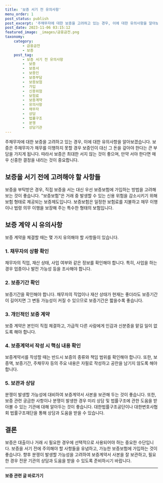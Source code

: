 ```yaml
---
title: '보증 서기 전 유의사항'
menu_order: 1
post_status: publish
post_excerpt: '주채무자에 대한 보증을 고려하고 있는 경우, 이에 대한 유의사항을 알아보겠습니다. 보증은 주채무자가 채무를 이행하지 못할 경우 보증인이 대신 그 돈을 갚아야 한다는 큰 부담을 가지게 됩니다. 따라서 보증은 최대한 서지 않는 것이 좋으며, 만약 서야 한다면 매우 신중한 결정을 내리는 것이 중요합니다.'
post_date: 2023-11-06 03:15:12
featured_image: _images/금융금전.png
taxonomy:
    category:
        - 금융금전
        - 보증
    post_tag:
        - 보증 서기 전 유의사항
        -  보증
        -  보증서
        -  보증인
        -  보증부담
        -  보증보험
        -  가입
        -  신용위험
        -  보험료
        -  보증계약
        -  유의사항
        -  채무자
        -  상담
        -  법률구조
        -  분쟁
        -  상담기관
---
```


주채무자에 대한 보증을 고려하고 있는 경우, 이에 대한 유의사항을 알아보겠습니다. 보증은 주채무자가 채무를 이행하지 못할 경우 보증인이 대신 그 돈을 갚아야 한다는 큰 부담을 가지게 됩니다. 따라서 보증은 최대한 서지 않는 것이 좋으며, 만약 서야 한다면 매우 신중한 결정을 내리는 것이 중요합니다. 

## 보증을 서기 전에 고려해야 할 사항들
보증을 부탁받은 경우, 직접 보증을 서는 대신 우선 보증보험에 가입하는 방법을 고려해 보는 것이 좋습니다. "보증보험"은 거래 중 발생할 수 있는 신용 위험을 감소시키기 위해 보험 형태로 제공되는 보증제도입니다. 보증보험은 일정한 보험료를 지불하고 채무 이행이나 법령 의무 이행을 보장해 주는 특수한 형태의 보험입니다.

## 보증 계약 시 유의사항
보증 계약을 체결할 때는 몇 가지 유의해야 할 사항들이 있습니다.

### 1. 채무자의 상황 확인
채무자의 직업, 재산 상태, 사업 여부와 같은 정보를 확인해야 합니다. 특히, 사업을 하는 경우 업종이나 발전 가능성 등을 조사해야 합니다.

### 2. 보증기간 확인
보증기간을 확인해야 합니다. 채무자의 직업이나 재산 상태가 현재는 좋더라도 보증기간이 길어지면 그 변동 가능성이 커질 수 있으므로 보증기간은 짧을수록 좋습니다.

### 3. 개인적인 보증 계약
보증 계약은 본인이 직접 체결하고, 가급적 다른 사람에게 인감과 신분증을 맡길 일이 없도록 해야 합니다.

### 4. 보증계약서 작성 시 핵심 내용 확인
보증계약서를 작성할 때는 반드시 보증의 종류와 책임 범위를 확인해야 합니다. 또한, 보증액, 보증기간, 주채무자 등의 주요 내용은 자필로 작성하고 공란을 남기지 않도록 해야 합니다.

### 5. 보관과 상담
분쟁이 발생할 가능성에 대비하여 보증계약서 사본을 보관해 두는 것이 좋습니다. 또한, 보증 관련 궁금한 사항이나 분쟁이 발생한 경우 미리 상담 및 법률구조에 관한 도움을 받아볼 수 있는 기관에 대해 알아두는 것이 좋습니다. 대한법률구조공단이나 대한변호사협회 법률구조재단을 통해 상담과 도움을 받을 수 있습니다.

## 결론
보증은 대출이나 거래 시 필요한 경우에 선택적으로 사용되어야 하는 중요한 수단입니다. 보증을 서기 전에 주의해야 할 사항들을 유념하고, 가능한 보증보험에 가입하는 것이 좋습니다. 향후 분쟁이 발생할 가능성을 고려하여 보증계약서 사본을 잘 보관하고, 필요한 경우 전문 기관의 상담과 도움을 받을 수 있도록 준비하시기 바랍니다.
<!-- wp:separator -->
<hr class="wp-block-separator has-alpha-channel-opacity"/>
<!-- /wp:separator -->

<!-- wp:group {"backgroundColor":"base","layout":{"type":"constrained"}} -->
<div class="wp-block-group has-base-background-color has-background"><!-- wp:paragraph {"align":"center","fontSize":"medium"} -->
<p class="has-text-align-center has-large-font-size"><strong>보증 관련 글 바로가기</strong></p>
<!-- /wp:paragraph -->


<!-- wp:latest-posts
{"categories":[{"id":13571,"count":19,"description":"","link":"https://uknowlaw.com/category/%eb%b3%b4%ec%a6%9d/","name":"보증","slug":"보증","taxonomy":"category","parent":0,"meta":[],"_links":{"self":[{"href":"https://uknowlaw.com/wp-json/wp/v2/categories/13571"}],"collection":[{"href":"https://uknowlaw.com/wp-json/wp/v2/categories"}],"about":[{"href":"https://uknowlaw.com/wp-json/wp/v2/taxonomies/category"}],"wp:post_type":[{"href":"https://uknowlaw.com/wp-json/wp/v2/posts?categories=13571"}],"curies":[{"name":"wp","href":"https://api.w.org/{rel}","templated":true}]}}],"postsToShow":100,"excerptLength":28,"postLayout":"grid","columns":2,"featuredImageAlign":"left","featuredImageSizeSlug":"large","fontSize":"small"} /--></div>
<!-- /wp:group -->